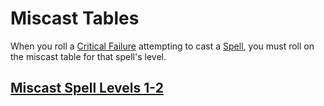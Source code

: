 # Miscast Tables

When you roll a [Critical Failure](../../Game%20Procedures/Dice%20Rolls/Critical%20Failure.md) attempting to cast a [Spell](../Spells.md), you must roll on the miscast table for that spell's level.
## [Miscast Spell Levels 1-2](Miscast%20Spell%20Levels%201-2.md)